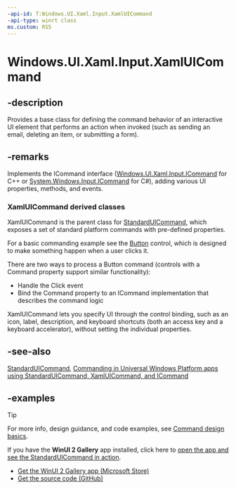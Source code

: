 ```yaml
---
-api-id: T:Windows.UI.Xaml.Input.XamlUICommand
-api-type: winrt class
ms.custom: RS5
---
```


<!-- Class syntax.
public class XamlUICommand : DependencyObject, DependencyObject, ICommand
-->

# Windows.UI.Xaml.Input.XamlUICommand

## -description

Provides a base class for defining the command behavior of an interactive UI element that performs an action when invoked (such as sending an email, deleting an item, or submitting a form).


## -remarks

Implements the ICommand interface ([Windows.UI.Xaml.Input.ICommand](icommand.md) for C++ or [System.Windows.Input.ICommand](/dotnet/api/system.windows.input.icommand?view=dotnet-uwp-10.0&preserve-view=true) for C#), adding various UI properties, methods, and events.

### XamlUICommand derived classes

XamlUICommand is the parent class for [StandardUICommand](standarduicommand.md), which exposes a set of standard platform commands with pre-defined properties.

For a basic commanding example see the [Button](../windows.ui.xaml.controls/button.md) control, which is designed to make something happen when a user clicks it.

There are two ways to process a Button command (controls with a Command property support similar functionality):

- Handle the Click event
- Bind the Command property to an ICommand implementation that describes the command logic

XamlUICommand lets you specify UI through the control binding, such as an icon, label, description, and keyboard shortcuts (both an access key and a keyboard accelerator), without setting the individual properties.

## -see-also

[StandardUICommand](standarduicommand.md), [Commanding in Universal Windows Platform apps using StandardUICommand, XamlUICommand, and ICommand](/windows/uwp/design/controls-and-patterns/commanding)

## -examples

> [!TIP]
> For more info, design guidance, and code examples, see [Command design basics](/windows/uwp/layout/commanding-basics).
>
> If you have the **WinUI 2 Gallery** app installed, click here to [open the app and see the StandardUICommand in action](winui2gallery:/item/StandardUICommand).
> + [Get the WinUI 2 Gallery app (Microsoft Store)](https://www.microsoft.com/store/productId/9MSVH128X2ZT)
> + [Get the source code (GitHub)](https://github.com/Microsoft/WinUI-Gallery)
